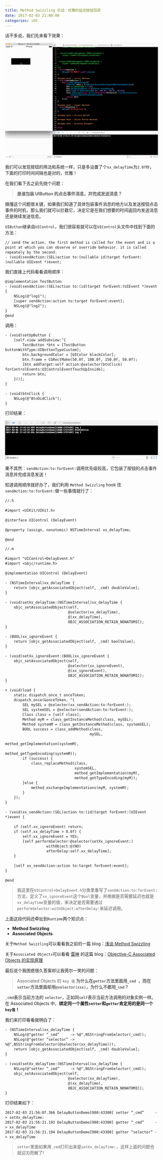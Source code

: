 ```yaml
---
title: Method Swizzling 实战：优雅的延迟按钮回调
date: 2017-02-03 21:00:00
categories: iOS
---
```


话不多说，我们先来看下效果：

![](images/021.gif)

我们可以发现按钮的用法和系统一样，只是多设置了个`xx_delayTime`为`2.0f秒`，下面的打印时间间隔也是对的，优雅！

在我们看下去之前先抛个问题：

> **是谁包装 UIButton 的点击事件消息，并完成发送消息？**

搞懂这个问题很关键，如果我们知道了具体包装事件消息的地方以及发送按钮点击事件的时机，那么我们就可以拦截它，决定它是在我们想要的时间返回内发送消息还是继续发送信息。

`UIButton`继承自`UIControl`，我们很容易就可以在`UIControl`头文件中找到下面的方法：

```objc
// send the action. the first method is called for the event and is a point at which you can observe or override behavior. it is called repeately by the second.
- (void)sendAction:(SEL)action to:(nullable id)target forEvent:(nullable UIEvent *)event;
```
我们直接上代码看看调用顺序：

```objc
@implementation TestButton
- (void)sendAction:(SEL)action to:(id)target forEvent:(UIEvent *)event {
    NSLog(@"log1");
    [super sendAction:action to:target forEvent:event];
    NSLog(@"log2");
}
@end
```

调用：

```objc
- (void)setUpButton {
    [self.view addSubview:^{
        TestButton *btn = [TestButton buttonWithType:UIButtonTypeCustom];
        btn.backgroundColor = [UIColor blackColor];
        btn.frame = CGRectMake(50.0f, 100.0f, 150.0f, 50.0f);
        [btn addTarget:self action:@selector(btnClick) forControlEvents:UIControlEventTouchUpInside];
        return btn;
    }()];
}

- (void)btnClick {
    NSLog(@"BtnDidClick");
}
```
打印结果：

![](images/022.png)

果不其然：`sendAction:to:forEvent:`调用优先级较高，它包装了按钮的点击事件消息并完成消息发送！

知道调用顺序就好办了，我们利用 `Method Swizzling` hook 住`sendAction:to:forEvent:`做一些事情就行了：

```objc
//.h

#import <UIKit/UIKit.h>

@interface UIControl (DelayEvent)

@property (assign, nonatomic) NSTimeInterval xx_delayTime;

@end

```

```objc
//.m

#import "UIControl+DelayEvent.h"
#import <objc/runtime.h>

@implementation UIControl (DelayEvent)

- (NSTimeInterval)xx_delayTime {
    return [objc_getAssociatedObject(self, _cmd) doubleValue];
}

- (void)setXx_delayTime:(NSTimeInterval)xx_delayTime {
    objc_setAssociatedObject(self,
                             @selector(xx_delayTime),
                             @(xx_delayTime),
                             OBJC_ASSOCIATION_RETAIN_NONATOMIC);
}

- (BOOL)xx_ignoreEvent {
    return [objc_getAssociatedObject(self, _cmd) boolValue];
}

- (void)setXx_ignoreEvent:(BOOL)xx_ignoreEvent {
    objc_setAssociatedObject(self,
                             @selector(xx_ignoreEvent),
                             @(xx_ignoreEvent),
                             OBJC_ASSOCIATION_RETAIN_NONATOMIC);
}

+ (void)load {
    static dispatch_once_t onceToken;
    dispatch_once(&onceToken, ^{
        SEL mySEL = @selector(xx_sendAction:to:forEvent:);
        SEL systemSEL = @selector(sendAction:to:forEvent:);
        Class class = [self class];
        Method myM = class_getInstanceMethod(class, mySEL);
        Method systemM = class_getInstanceMethod(class, systemSEL);
        BOOL success = class_addMethod(class,
                                       mySEL,
                                       method_getImplementation(systemM),
                                       method_getTypeEncoding(systemM));
        if (success) {
            class_replaceMethod(class,
                                systemSEL,
                                method_getImplementation(myM),
                                method_getTypeEncoding(myM));
        }else {
            method_exchangeImplementations(myM, systemM);
        }
    });
}

- (void)xx_sendAction:(SEL)action to:(id)target forEvent:(UIEvent *)event {
    
    if (self.xx_ignoreEvent) return;
    if (self.xx_delayTime > 0.0f) {
        self.xx_ignoreEvent = YES;
        [self performSelector:@selector(setXx_ignoreEvent:)
                   withObject:@(NO)
                   afterDelay:self.xx_delayTime];
    }
    
    [self xx_sendAction:action to:target forEvent:event];
}

@end

```

> 我这里在`UIControl+DelayEvent.h`分类里重写了`sendAction:to:forEvent:`方法，定义了`xx_ignoreEvent`这个`Bool`变量，并根据是否需要延迟也就是`xx_delayTime`变量的值，来决定是否需要通过`performSelector:withObject:afterDelay:`来延迟调用。

上面这段代码还牵扯到`Runtime`两个知识点：

* **Method Swizzling**
* **Associated Objects**
					
关于`Method Swizzling`可以看看我之前的一篇 blog：[浅谈 Method Swizzling](http://blog.ifelseboyxx.com/2017/01/25/Method-Swizzling/)

关于`Associated Objects`可以看看 [雷神](http://blog.leichunfeng.com/) 的这篇 blog：[Objective-C Associated Objects 的实现原理](http://blog.leichunfeng.com/blog/2015/06/26/objective-c-associated-objects-implementation-principle/)

最后说个我困惑很久答案却让我莞尔一笑的问题：

> Associated Objects 的 `key 值` **为什么在`getter`方法里面用`_cmd `，而在`setter`方法里面却用`@selector(xxx)`，为什么不都用`_cmd`？**

`_cmd`表示当前方法的 `selector`，正如同`self`表示当前方法调用的对象实例一样。在 Associated Objects 中，**绑定同一个属性`setter`和`getter`肯定用的是同一个`key值`！**

我们来打印看看就明白了：

```objc
- (NSTimeInterval)xx_delayTime {
    NSLog(@"getter “_cmd”     -> %@",NSStringFromSelector(_cmd));
    NSLog(@"getter “selector” -> %@",NSStringFromSelector(@selector(xx_delayTime)));
    return [objc_getAssociatedObject(self, _cmd) doubleValue];
}

- (void)setXx_delayTime:(NSTimeInterval)xx_delayTime {
    NSLog(@"setter “_cmd”     -> %@",NSStringFromSelector(_cmd));
    objc_setAssociatedObject(self,
                             @selector(xx_delayTime),
                             @(xx_delayTime),
                             OBJC_ASSOCIATION_RETAIN_NONATOMIC);
}
```

打印结果如下：

```objc
2017-02-03 21:56:07.366 DelayButtonDemo[980:43300] setter “_cmd”     -> setXx_delayTime:
2017-02-03 21:56:21.193 DelayButtonDemo[980:43300] getter “_cmd”     -> xx_delayTime
2017-02-03 21:56:21.194 DelayButtonDemo[980:43300] getter “selector” -> xx_delayTime
```

> `setter`里面如果用`_cmd`打印出来是`setXx_delayTime:`，这样上面的问题也就迎刃而解了!

